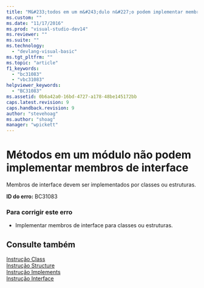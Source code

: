 ```yaml
---
title: "M&#233;todos em um m&#243;dulo n&#227;o podem implementar membros de interface | Microsoft Docs"
ms.custom: ""
ms.date: "11/17/2016"
ms.prod: "visual-studio-dev14"
ms.reviewer: ""
ms.suite: ""
ms.technology: 
  - "devlang-visual-basic"
ms.tgt_pltfrm: ""
ms.topic: "article"
f1_keywords: 
  - "bc31083"
  - "vbc31083"
helpviewer_keywords: 
  - "BC31083"
ms.assetid: 0b6a42a0-16bd-4727-a178-48be145172bb
caps.latest.revision: 9
caps.handback.revision: 9
author: "stevehoag"
ms.author: "shoag"
manager: "wpickett"
---
```

# M&#233;todos em um m&#243;dulo n&#227;o podem implementar membros de interface
Membros de interface devem ser implementados por classes ou estruturas.  
  
 **ID do erro:** BC31083  
  
### Para corrigir este erro  
  
-   Implementar membros de interface para classes ou estruturas.  
  
## Consulte também  
 [Instrução Class](../../visual-basic/language-reference/statements/class-statement.md)   
 [Instrução Structure](../../visual-basic/language-reference/statements/structure-statement.md)   
 [Instrução Implements](../../visual-basic/language-reference/statements/implements-statement.md)   
 [Instrução Interface](../../visual-basic/language-reference/statements/interface-statement.md)